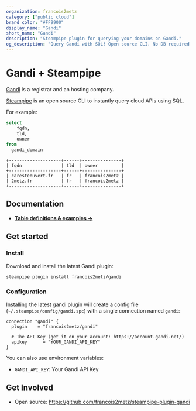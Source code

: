 ```yaml
---
organization: francois2metz
category: ["public cloud"]
brand_color: "#FF9900"
display_name: "Gandi"
short_name: "Gandi"
description: "Steampipe plugin for querying your domains on Gandi."
og_description: "Query Gandi with SQL! Open source CLI. No DB required."
---
```


# Gandi + Steampipe

[Gandi](https://gandi.net/) is a registrar and an hosting company.

[Steampipe](https://steampipe.io) is an open source CLI to instantly query cloud APIs using SQL.

For example:

```sql
select
    fqdn,
    tld,
    owner
from
  gandi_domain
```

```
+--------------------+------+---------------+
| fqdn               | tld  | owner         |
+--------------------+------+---------------+
| caresteouvert.fr   | fr   | francois2metz |
| 2metz.fr           | fr   | francois2metz |
+--------------------+------+---------------+
```

## Documentation

- **[Table definitions & examples →](/plugins/francois2metz/gandi/tables)**

## Get started

### Install

Download and install the latest Gandi plugin:

```bash
steampipe plugin install francois2metz/gandi
```

### Configuration

Installing the latest gandi plugin will create a config file (`~/.steampipe/config/gandi.spc`) with a single connection named `gandi`:

```hcl
connection "gandi" {
  plugin    = "francois2metz/gandi"

  # The API Key (get it on your account: https://account.gandi.net/)
  apikey      = "YOUR_GANDI_API_KEY"
}
```

You can also use environment variables:

- `GANDI_API_KEY`: Your Gandi API Key

## Get Involved

* Open source: https://github.com/francois2metz/steampipe-plugin-gandi
